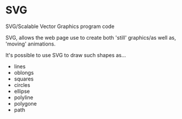 # SVG
SVG/Scalable Vector Graphics program code


SVG, allows the web page use to create both 'still' graphics/as well as, 'moving' animations.

It's possible to use SVG to draw such shapes as...

- lines
- oblongs
- squares
- circles
- ellipse
- polyline
- polygone
- path

